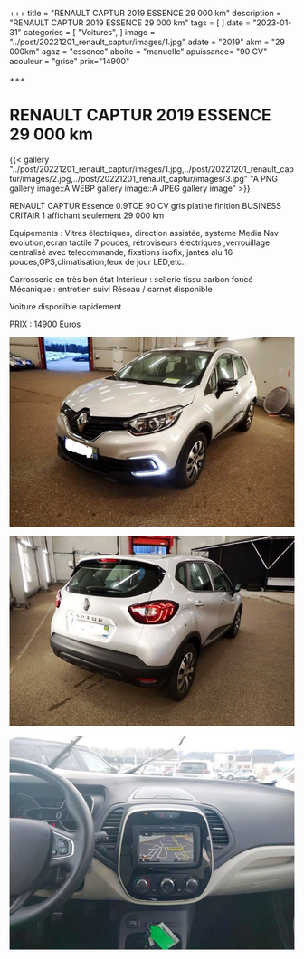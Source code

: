 +++
title = "RENAULT CAPTUR 2019 ESSENCE 29 000 km"
description = "RENAULT CAPTUR 2019 ESSENCE 29 000 km"
tags = [
]
date = "2023-01-31"
categories = [
    "Voitures",
]
image = "../post/20221201_renault_captur/images/1.jpg"
adate = "2019"
akm = "29 000km"
agaz = "essence"
aboite = "manuelle"
apuissance= "90 CV"
acouleur = "grise"
prix="14900"

+++

# RENAULT CAPTUR 2019 ESSENCE 29 000 km

{{< gallery "../post/20221201_renault_captur/images/1.jpg,../post/20221201_renault_captur/images/2.jpg,../post/20221201_renault_captur/images/3.jpg" "A PNG gallery image::A WEBP gallery image::A JPEG gallery image" >}}


RENAULT CAPTUR Essence 0.9TCE 90 CV gris platine finition BUSINESS CRITAIR 1 affichant seulement 29 000 km

Equipements :
Vitres électriques, direction assistée, systeme Media Nav evolution,ecran tactile 7 pouces, rétroviseurs électriques ,verrouillage centralisé avec telecommande, fixations isofix,
jantes alu 16 pouces,GPS,climatisation,feux de jour LED,etc..

Carrosserie en très bon état
Intérieur : sellerie tissu carbon foncé
Mécanique : entretien suivi Réseau / carnet disponible



Voiture disponible rapidement


PRIX : 14900 Euros


<!-- more -->


![](images/1.jpg)

![](images/2.jpg)

![](images/3.jpg)

